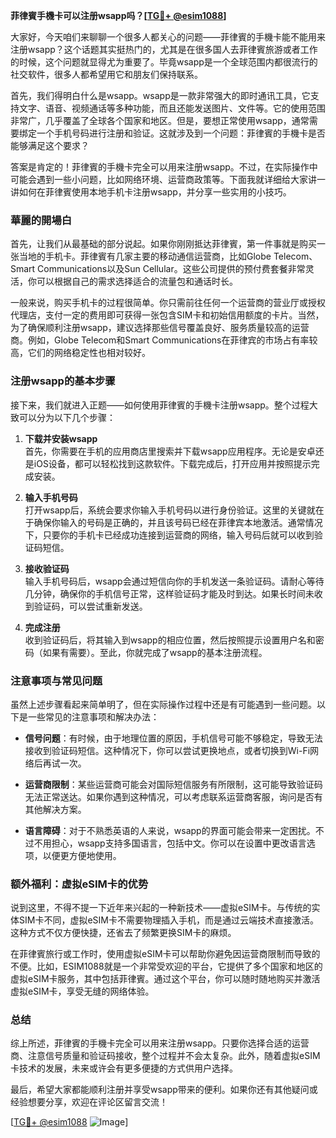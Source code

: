 **菲律賓手機卡可以注册wsapp吗？[[TG💪+ @esim1088](https://t.me/s/esim1088)]**

大家好，今天咱们来聊聊一个很多人都关心的问题——菲律賓的手機卡能不能用来注册wsapp？这个话题其实挺热门的，尤其是在很多国人去菲律賓旅游或者工作的时候，这个问题就显得尤为重要了。毕竟wsapp是一个全球范围内都很流行的社交软件，很多人都希望用它和朋友们保持联系。

首先，我们得明白什么是wsapp。wsapp是一款非常强大的即时通讯工具，它支持文字、语音、视频通话等多种功能，而且还能发送图片、文件等。它的使用范围非常广，几乎覆盖了全球各个国家和地区。但是，要想正常使用wsapp，通常需要绑定一个手机号码进行注册和验证。这就涉及到一个问题：菲律賓的手機卡是否能够满足这个要求？

答案是肯定的！菲律賓的手機卡完全可以用来注册wsapp。不过，在实际操作中可能会遇到一些小问题，比如网络环境、运营商政策等。下面我就详细给大家讲一讲如何在菲律賓使用本地手机卡注册wsapp，并分享一些实用的小技巧。

### 華麗的開場白

首先，让我们从最基础的部分说起。如果你刚刚抵达菲律賓，第一件事就是购买一张当地的手机卡。菲律賓有几家主要的移动通信运营商，比如Globe Telecom、Smart Communications以及Sun Cellular。这些公司提供的预付费套餐非常灵活，你可以根据自己的需求选择适合的流量包和通话时长。

一般来说，购买手机卡的过程很简单。你只需前往任何一个运营商的营业厅或授权代理店，支付一定的费用即可获得一张包含SIM卡和初始信用额度的卡片。当然，为了确保顺利注册wsapp，建议选择那些信号覆盖良好、服务质量较高的运营商。例如，Globe Telecom和Smart Communications在菲律宾的市场占有率较高，它们的网络稳定性也相对较好。

### 注册wsapp的基本步骤

接下来，我们就进入正题——如何使用菲律賓的手機卡注册wsapp。整个过程大致可以分为以下几个步骤：

1. **下载并安装wsapp**  
   首先，你需要在手机的应用商店里搜索并下载wsapp应用程序。无论是安卓还是iOS设备，都可以轻松找到这款软件。下载完成后，打开应用并按照提示完成安装。

2. **输入手机号码**  
   打开wsapp后，系统会要求你输入手机号码以进行身份验证。这里的关键就在于确保你输入的号码是正确的，并且该号码已经在菲律宾本地激活。通常情况下，只要你的手机卡已经成功连接到运营商的网络，输入号码后就可以收到验证码短信。

3. **接收验证码**  
   输入手机号码后，wsapp会通过短信向你的手机发送一条验证码。请耐心等待几分钟，确保你的手机信号正常，这样验证码才能及时到达。如果长时间未收到验证码，可以尝试重新发送。

4. **完成注册**  
   收到验证码后，将其输入到wsapp的相应位置，然后按照提示设置用户名和密码（如果有需要）。至此，你就完成了wsapp的基本注册流程。

### 注意事项与常见问题

虽然上述步骤看起来简单明了，但在实际操作过程中还是有可能遇到一些问题。以下是一些常见的注意事项和解决办法：

- **信号问题**：有时候，由于地理位置的原因，手机信号可能不够稳定，导致无法接收到验证码短信。这种情况下，你可以尝试更换地点，或者切换到Wi-Fi网络后再试一次。
  
- **运营商限制**：某些运营商可能会对国际短信服务有所限制，这可能导致验证码无法正常送达。如果你遇到这种情况，可以考虑联系运营商客服，询问是否有其他解决方案。

- **语言障碍**：对于不熟悉英语的人来说，wsapp的界面可能会带来一定困扰。不过不用担心，wsapp支持多国语言，包括中文。你可以在设置中更改语言选项，以便更方便地使用。

### 额外福利：虚拟eSIM卡的优势

说到这里，不得不提一下近年来兴起的一种新技术——虚拟eSIM卡。与传统的实体SIM卡不同，虚拟eSIM卡不需要物理插入手机，而是通过云端技术直接激活。这种方式不仅方便快捷，还省去了频繁更换SIM卡的麻烦。

在菲律賓旅行或工作时，使用虚拟eSIM卡可以帮助你避免因运营商限制而导致的不便。比如，ESIM1088就是一个非常受欢迎的平台，它提供了多个国家和地区的虚拟eSIM卡服务，其中包括菲律賓。通过这个平台，你可以随时随地购买并激活虚拟eSIM卡，享受无缝的网络体验。

### 总结

综上所述，菲律賓的手機卡完全可以用来注册wsapp。只要你选择合适的运营商、注意信号质量和验证码接收，整个过程并不会太复杂。此外，随着虚拟eSIM卡技术的发展，未来或许会有更多便捷的方式供用户选择。

最后，希望大家都能顺利注册并享受wsapp带来的便利。如果你还有其他疑问或经验想要分享，欢迎在评论区留言交流！

[[TG💪+ @esim1088](https://t.me/s/esim1088) ![Image](https://i.postimg.cc/4NQfJmqS/Snipaste-2025-05-13-00-14-12.png)]